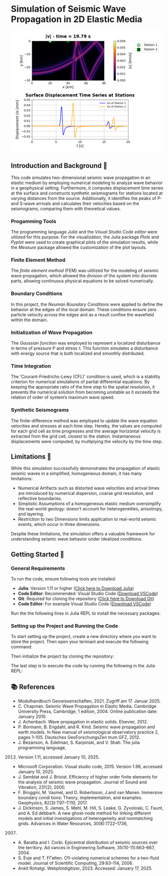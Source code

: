 # Simulation of Seismic Wave Propagation in 2D Elastic Media

<div align="center">
  <img src="timestep_2400.png" alt="Example Wave Propagation" width="500">
</div>


## Introduction and Background 📌

This code simulates two-dimensional seismic wave propagation in an elastic medium by employing numerical modeling to analyze wave behavior in a geophysical setting. 
Furthermore, it computes displacement time series at the surface and constructs synthetic seismograms for stations located at varying distances from the source. 
Additionally, it identifies the peaks of P- and S-wave arrivals and calculates their velocities based on the seismograms, comparing them with theoretical values.

### Progamming Tools 

The programming language *Julia* and the *Visual Studio Code editor* were utilized for this purpose. For the visualization, the Julia package *Plots* and *Pyplot*
were used to create graphical plots of the simulation results, while the *Measure* package allowed the customization of the plot layouts.

### Finite Element Method 

The *finite element method* (FEM) was uitilized for the modeling of seismic wave propagation, which allowed the division of the system into discrete
parts, allowing continuous physical equations to be solved numerically.  

### Boundary Conditions

In this project, the *Neuman Boundary Conditions* were applied to define the behavior at the edges of the local domain. These conditions ensure 
zero particle velocity across the edges and as a result confine the wavefield within the domain.

### Initialization of Wave Propagation

The *Gaussian function* was employed to represent a localized disturbance in terms of pressure P and stress τ. This function simulates a disturbance with energy 
source that is both localized and smoothly distributed.

### Time Integration

The 'Courant-Friedrichs-Lewy (CFL)' condition is used, which is a stability criterion for numerical simulations of partial differential equations. By keeping the 
appropriate ratio of the time step to the spatial resolution, it prevents the numerical solution from becoming unstable as it exceeds the relation of order 
of system’s maximum wave speed.

### Synthetic Seismograms

The finite-difference method was employed to update the wave equation velocities and stresses at each time step. Hereby, the values are computed for each grid
cell as time progresses and the average horizontal velocity is extracted from the grid cell, closest to the station. Instantaneous displacements were computed,
by multiplying the velocity by the time step.

## Limitations 📌

While this simulation successfully demonstrates the propagation of elastic seismic waves in a simplified, homogeneous domain, it has many limitations:

- Numerical Artifacts such as distorted wave velocities and arrival times are introduced by numerical dispersion, coarse grid resolution,
  and reflective boundaries.
- Simplistic Assumptions of a homogeneous elastic medium oversimplify the real-world geology: doesn't account for heterogeneities, anisotropy, and layering.
- Restriction to two Dimensions limits application to real-world seismic events, which occur in three dimensions.

 Despite these limitations, the simulation offers a valuable framework for understanding seismic wave behavior under idealized conditions. 

 ## Getting Started 📌
 ### General Requirements
 To run the code, ensure following tools are installed:

- **Julia**: Version 1.11 or higher ([Click here to Download Julia](https://julialang.org/downloads/))
- **Code Editor**: Recommended: Visual Studio Code ([Download VSCode](https://code.visualstudio.com/))
- **Git**: Required for cloning the repository ([Click here to Download Git](https://git-scm.com/))
- **Code Editor**: For example Visual Studio Code ([Download VSCode](https://code.visualstudio.com/))

Run the the following lines in Julia REPL to install the necessary packages:


### Setting up the Project and Running the Code

To start setting up the project, create a new directory where you want to store the project. Then open your terimanl and execute the following command:


Then initialize the project by cloning the repository:

The last step is to execute the code by running the following in the Julia REPL: 



## 📚 References

- Modulhandbuch Geowissenschaften, 2021. Zugriff am 17. Januar 2025.
- C. Chapman. Seismic Wave Propagation in Elastic Media. Cambridge University Press,
 Cambridge, 1 edition, 2004. Online publication date: January 2010.
- J. Achenbach. Wave propagation in elastic solids. Elsevier, 2012.
- P. Bormann, B. Engdahl, and R. Kind. Seismic wave propagation and earth models. In New
 manual of seismological observatory practice 2, pages 1–105. Deutsches GeoForschungsZen
trum GFZ, 2012.
- J. Bezanson, A. Edelman, S. Karpinski, and V. Shah. The julia programming language,
 2012. Version 1.11, accessed January 10, 2025.
- Microsoft Corporation. Visual studio code, 2015. Version 1.96, accessed January 10, 2025.
- J. Semblat and J. Brioist. Efficiency of higher order finite elements for the analysis of seismic
 wave propagation. Journal of Sound and Vibration, 231(2), 2000.
- F. Broggini, M. Vasmel, and D. Robertsson, J.and van Manen. Immersive boundary condi
tions: Theory, implementation, and examples. Geophysics, 82(3):T97–T110, 2017.
- J. Dickinson, S. James, S. Mehl, M. Hill, S. Leake, G. Zyvoloski, C. Faunt, and A. Ed
debbarh. A new ghost-node method for linking different models and initial investigations
 of heterogeneity and nonmatching grids. Advances in Water Resources, 30(8):1722–1736,
 2007.
- A. Baratta and I. Corbi. Epicentral distribution of seismic sources over the territory. Ad
vances in Engineering Software, 35(10-11):663–667, 2004.
- S. Evje and T. Fl˚atten. Cfl-violating numerical schemes for a two-fluid model. Journal of
 Scientific Computing, 29:83–114, 2006.
- Ankit Rohatgi. Webplotdigitizer, 2023. Accessed: January 17, 2025.

